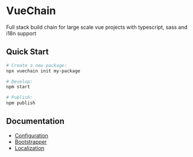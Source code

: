 # VueChain
Full stack build chain for large scale vue projects with typescript, sass and i18n support

## Quick Start
```bash
# Create a new package:
npx vuechain init my-package

# Develop:
npm start

# Publish:
npm publish
```

## Documentation
+ [Configuration](./docs/config.md)
+ [Bootstrapper](./docs/bootstrapper.md)
+ [Localization](./docs/i18n.md)
